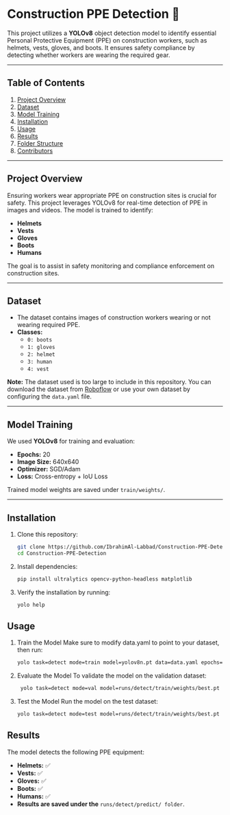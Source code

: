 # **Construction PPE Detection 🚧**

This project utilizes a **YOLOv8** object detection model to identify essential Personal Protective Equipment (PPE) on construction workers, such as helmets, vests, gloves, and boots. It ensures safety compliance by detecting whether workers are wearing the required gear.

---

## **Table of Contents**
1. [Project Overview](#project-overview)  
2. [Dataset](#dataset)  
3. [Model Training](#model-training)  
4. [Installation](#installation)  
5. [Usage](#usage)  
6. [Results](#results)  
7. [Folder Structure](#folder-structure)  
8. [Contributors](#contributors)

---

## **Project Overview**
Ensuring workers wear appropriate PPE on construction sites is crucial for safety. This project leverages YOLOv8 for real-time detection of PPE in images and videos. The model is trained to identify:
- **Helmets**
- **Vests**
- **Gloves**
- **Boots**
- **Humans**

The goal is to assist in safety monitoring and compliance enforcement on construction sites.

---

## **Dataset**
- The dataset contains images of construction workers wearing or not wearing required PPE.  
- **Classes:**  
  - `0: boots`
  - `1: gloves`
  - `2: helmet`
  - `3: human`
  - `4: vest`

**Note:** The dataset used is too large to include in this repository. You can download the dataset from [Roboflow](https://roboflow.com/) or use your own dataset by configuring the `data.yaml` file.

---

## **Model Training**
We used **YOLOv8** for training and evaluation:
- **Epochs:** 20  
- **Image Size:** 640x640  
- **Optimizer:** SGD/Adam  
- **Loss:** Cross-entropy + IoU Loss  

Trained model weights are saved under `train/weights/`.

---

## **Installation**

1. Clone this repository:
   ```bash
   git clone https://github.com/IbrahimAl-Labbad/Construction-PPE-Detection.git
   cd Construction-PPE-Detection

2. Install dependencies:
   ```bash
   pip install ultralytics opencv-python-headless matplotlib
   
3. Verify the installation by running:
     ```bash
     yolo help
     
## **Usage**
1. Train the Model
   Make sure to modify data.yaml to point to your dataset, then run:
   ```bash
   yolo task=detect mode=train model=yolov8n.pt data=data.yaml epochs=20 imgsz=640


2. Evaluate the Model
   To validate the model on the validation dataset:
   ```bash
    yolo task=detect mode=val model=runs/detect/train/weights/best.pt data=data.yaml imgsz=640
   
3. Test the Model
   Run the model on the test dataset:
     ```bash
   yolo task=detect mode=test model=runs/detect/train/weights/best.pt data=data.yaml imgsz=640

## **Results**
The model detects the following PPE equipment:

-  **Helmets:** ✅
-  **Vests:** ✅
-  **Gloves:** ✅
-  **Boots:** ✅
-  **Humans:** ✅
-  **Results are saved under the** `runs/detect/predict/ folder`.
